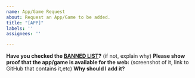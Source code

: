 ```yaml
---
name: App/Game Request
about: Request an App/Game to be added.
title: "[APP]"
labels: ''
assignees: ''

---
```


**Have you checked the **[BANNED LIST](https://github.com/KUKHUA/Apppye/blob/main/BANNEDLIST.md)**?**
(if not, explain why)
**Please show proof that the app/game is available for the web:**
(screenshot of it, link to GitHub that contains it,etc)
**Why should I add it?**

